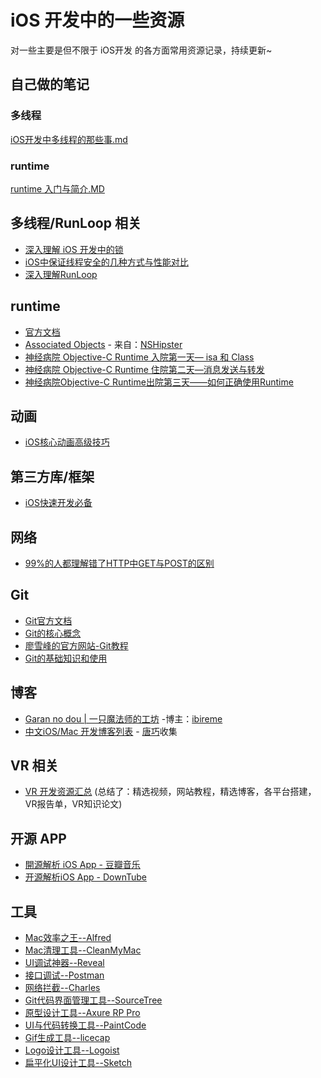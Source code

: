# iOS 开发中的一些资源

对一些主要是但不限于 iOS开发 的各方面常用资源记录，持续更新~

## 自己做的笔记

### 多线程
[iOS开发中多线程的那些事.md](https://github.com/sanyucz/iOSNote/blob/master/%E5%A4%9A%E7%BA%BF%E7%A8%8B/iOS%E5%BC%80%E5%8F%91%E4%B8%AD%E5%A4%9A%E7%BA%BF%E7%A8%8B%E7%9A%84%E9%82%A3%E4%BA%9B%E4%BA%8B.md)

### runtime

[runtime 入门与简介.MD](https://github.com/sanyucz/iOSNote/commit/1a814b9fb79d2c9d57b5e717e371714b3dbf171f)

## 多线程/RunLoop 相关

- [深入理解 iOS 开发中的锁](https://bestswifter.com/ios-lock/?utm_source=tuicool&utm_medium=referral)
- [iOS中保证线程安全的几种方式与性能对比](http://www.jianshu.com/p/ddbe44064ca4)
- [深入理解RunLoop](http://blog.ibireme.com/2015/05/18/runloop/)

## runtime

- [官方文档](https://developer.apple.com/reference/objectivec/1657527-objective_c_runtime?language=objc)
- [Associated Objects](http://nshipster.com/associated-objects/) - 来自：[NSHipster](http://nshipster.com/)
- [神经病院 Objective-C Runtime 入院第一天— isa 和 Class](http://ios.jobbole.com/89209/#comment-90580)
- [神经病院 Objective-C Runtime 住院第二天—消息发送与转发](http://ios.jobbole.com/89386/)
- [神经病院Objective-C Runtime出院第三天——如何正确使用Runtime](http://ios.jobbole.com/89452/)

## 动画

- [iOS核心动画高级技巧](https://github.com/AlfredTheBest/iOS_core_animation?hmsr=toutiao.io&utm_medium=toutiao.io&utm_source=toutiao.io)

## 第三方库/框架

- [iOS快速开发必备](https://zhuanlan.zhihu.com/p/22763239?refer=lishichao)

## 网络

- [99%的人都理解错了HTTP中GET与POST的区别](https://zhuanlan.zhihu.com/p/22536382?hmsr=toutiao.io&utm_medium=toutiao.io&utm_source=toutiao.io)

## Git
- [Git官方文档](https://git-scm.com/book/en/v2)
- [Git的核心概念](https://lufficc.com/blog/the-core-conception-of-git)
- [廖雪峰的官方网站-Git教程](http://www.liaoxuefeng.com/wiki/0013739516305929606dd18361248578c67b8067c8c017b000)
- [Git的基础知识和使用](http://sanyucz.top/2016/03/25/Git-0/)


## 博客

- [Garan no dou | 一只魔法师的工坊](http://blog.ibireme.com/) -博主：[ibireme](https://github.com/ibireme/)
- [中文iOS/Mac 开发博客列表](https://github.com/tangqiaoboy/iOSBlogCN) - [唐巧](https://github.com/tangqiaoboy)收集


## VR 相关

- [VR 开发资源汇总](https://github.com/GeekLiB/Lee-VR-Source)   (总结了：精选视频，网站教程，精选博客，各平台搭建，VR报告单，VR知识论文)

## 开源 APP

- [開源解析 iOS App - 豆瓣音乐](https://kobe0308.github.io/2016/08/29/20160829/?hmsr=toutiao.io&utm_medium=toutiao.io&utm_source=toutiao.io)
- [开源解析iOS App - DownTube](https://kobe0308.github.io/2016/08/13/20160813-01/)


## 工具

- [Mac效率之王--Alfred](https://www.alfredapp.com/)
- [Mac清理工具--CleanMyMac](http://macpaw.com/cleanmymac)
- [UI调试神器--Reveal](https://revealapp.com/)
- [接口调试--Postman](https://www.getpostman.com/)
- [网络拦截--Charles](https://www.charlesproxy.com/)
- [Git代码界面管理工具--SourceTree](https://www.sourcetreeapp.com/)
- [原型设计工具--Axure RP Pro](http://www.axure.com/download)
- [UI与代码转换工具--PaintCode](https://www.paintcodeapp.com/)
- [Gif生成工具--licecap](https://github.com/justinfrankel/licecap)
- [Logo设计工具--Logoist](http://www.syniumsoftware.com/logoist)
- [扁平化UI设计工具--Sketch](https://www.sketchapp.com/)

